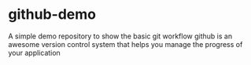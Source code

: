 # github-demo
A simple demo repository to show the basic git workflow
github is an awesome version control system that helps you manage the progress of your application
